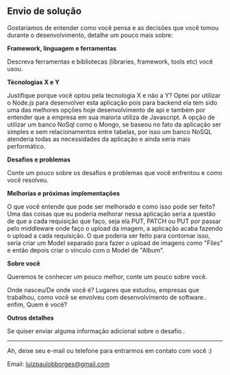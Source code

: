 ## Envio de solução

Gostariamos de entender como você pensa e as decisões que você tomou durante o desenvolvimento, detalhe um pouco mais sobre:

**Framework, linguagem e ferramentas**

Descreva ferramentas e bibliotecas (libraries, framework, tools etc) você usou.

**Técnologias X e Y**

Justifique porque você optou pela tecnologia X e não a Y?
  Optei por utilizar o Node.js para desenvolver esta aplicação pois para backend ela tem sido uma das melhores opções hoje desenvolvimento de api e também por entender que a empresa em sua maioria utiliza de Javascript. A opção de utilizar um banco NoSql como o Mongo, se baseou no fato da aplicação ser simples e sem relacionamentos entre tabelas, por isso um banco NoSQL atenderia todas as necessidades da aplicação e ainda seria mais performático.

**Desafios e problemas**

Conte um pouco sobre os desafios e problemas que você enfrentou e como você resolveu.

**Melhorias e próximas implementações**

O que você entende que pode ser melhorado e como isso pode ser feito?
  Uma das coisas que eu poderia melhorar nessa aplicação seria a questão de que a cada requisição que faço, seja ela PUT, PATCH ou PUT por passar pelo middleware onde faço o upload da imagem, a aplicação acaba fazendo o upload a cada requisição. O que poderia ser feito para contornar isso, seria criar um Model separado para fazer o upload de imagens como "Files" e então depois criar o vínculo com o Model de "Album".

**Sobre você**

Queremos te conhecer um pouco melhor, conte um pouco sobre você.

Onde nasceu/De onde você é? Lugares que estudou, empresas que trabalhou, como você se envolveu com desenvolvimento de software.. enfim, Quem é você?

**Outros detalhes**

Se quiser enviar alguma informação adicional sobre o desafio..


---

Ah, deixe seu e-mail ou telefone para entrarmos em contato com você :)

Email: luizpaulobborges@gmail.com



